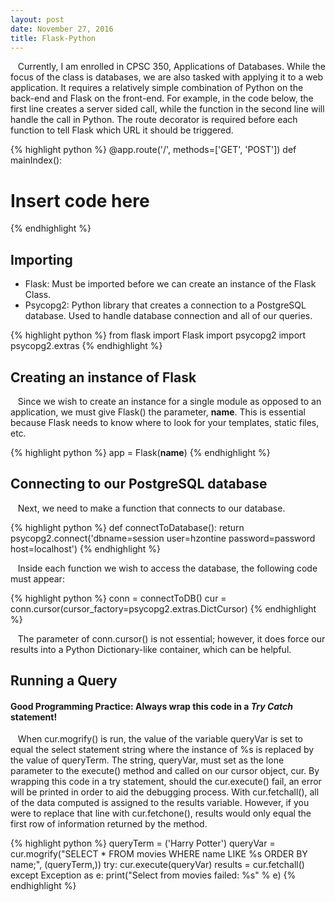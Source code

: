 ```yaml
---
layout: post
date: November 27, 2016
title: Flask-Python
---
```



&nbsp;&nbsp;&nbsp;Currently, I am enrolled in CPSC 350, Applications of Databases. While the focus of the class is databases, we are also tasked with applying it to a web application. It requires a relatively simple combination of Python on the back-end and Flask on the front-end. For example, in the code below, the first line creates a server sided call, while the function in the second line will handle the call in Python. The route decorator is required before each function to tell Flask which URL it should be triggered.

{% highlight python %}
@app.route('/', methods=['GET', 'POST'])
def mainIndex():
  # Insert code here
{% endhighlight %}

## Importing
  * Flask: Must be imported before we can create an instance of the Flask Class.
  * Psycopg2: Python library that creates a connection to a PostgreSQL database. Used to handle database connection and all of our queries.

{% highlight python %}
  from flask import Flask
  import psycopg2
  import psycopg2.extras
{% endhighlight %}

## Creating an instance of Flask

&nbsp;&nbsp;&nbsp;Since we wish to create an instance for a single module as opposed to an application, we must give Flask() the parameter, __name__. This is essential because Flask needs to know where to look for your templates, static files, etc.

{% highlight python %}
app = Flask(__name__)
{% endhighlight %}

## Connecting to our PostgreSQL database

&nbsp;&nbsp;&nbsp;Next, we need to make a function that connects to our database.

{% highlight python %}
  def connectToDatabase():
    return psycopg2.connect('dbname=session user=hzontine password=password host=localhost')
{% endhighlight %}
 
&nbsp;&nbsp;&nbsp;Inside each function we wish to access the database, the following code must appear:

{% highlight python %}
  conn = connectToDB()
  cur = conn.cursor(cursor_factory=psycopg2.extras.DictCursor)
{% endhighlight %}

&nbsp;&nbsp;&nbsp;The parameter of conn.cursor() is not essential; however, it does force our results into a Python Dictionary-like container, which can be helpful.

## Running a Query

#### Good Programming Practice: Always wrap this code in a _Try Catch_ statement!

&nbsp;&nbsp;&nbsp;When cur.mogrify() is run, the value of the variable queryVar is set to equal the select statement string where the instance of %s is replaced by the value of queryTerm. The string, queryVar, must set as the lone parameter to the execute() method and called on our cursor object, cur. By wrapping this code in a try statement, should the cur.execute() fail, an error will be printed in order to aid the debugging process. With cur.fetchall(), all of the data computed is assigned to the results variable. However, if you were to replace that line with cur.fetchone(), results would only equal the first row of information returned by the method. 

{% highlight python %}
queryTerm = ('Harry Potter')
queryVar = cur.mogrify("SELECT * FROM movies WHERE name LIKE %s ORDER BY name;", (queryTerm,))
try:
  cur.execute(queryVar)
  results = cur.fetchall()
except Exception as e:
  print("Select from movies failed: %s" % e)
{% endhighlight %}

